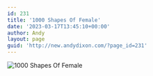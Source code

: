 ```yaml
---
id: 231
title: '1000 Shapes Of Female'
date: '2023-03-17T13:45:10+00:00'
author: Andy
layout: page
guid: 'http://new.andydixon.com/?page_id=231'
---
```


![1000 Shapes Of Female](https://i0.wp.com/assets.g8x2.ldn.idrivee2-23.com/posters/1000%20Shapes%20Of%20Female%2001.jpg?w=1200&ssl=1 "1000 Shapes Of Female")